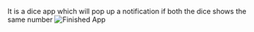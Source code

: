 It is a dice app which will pop up a notification if both the dice shows the same number
![Finished App](https://github.com/londonappbrewery/Images/blob/master/dicee-demo.gif)

